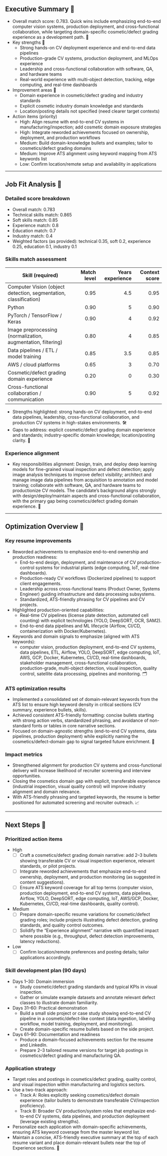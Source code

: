 ## Executive Summary 🎯

- Overall match score: 0.783. Quick wins include emphasizing end-to-end computer vision systems, production deployment, and cross-functional collaboration, while targeting domain-specific cosmetic/defect grading experience as a development path. 🚀
- Key strengths 💪
  - Strong hands-on CV deployment experience and end-to-end data pipelines
  - Production-grade CV systems, production deployment, and MLOps experience
  - Leadership and cross-functional collaboration with software, QA, and hardware teams
  - Real-world experience with multi-object detection, tracking, edge computing, and real-time dashboards
- Improvement areas 🔧
  - Domain experience in cosmetic/defect grading and industry standards
  - Explicit cosmetic industry domain knowledge and standards
  - Location/posting details not specified (need clearer target contexts)
- Action items (priority)
  - High: Align resume with end-to-end CV systems in manufacturing/inspection; add cosmetic domain exposure strategies
  - High: Integrate reworded achievements focused on ownership, deployment, and production workflows
  - Medium: Build domain-knowledge bullets and examples; tailor to cosmetics/defect grading domains
  - Medium: Improve ATS alignment using keyword mapping from ATS keywords list
  - Low: Confirm location/remote setup and availability in applications

---

## Job Fit Analysis 🧭

### Detailed score breakdown
- Overall match: 0.783
- Technical skills match: 0.865
- Soft skills match: 0.85
- Experience match: 0.8
- Education match: 0.7
- Industry match: 0.4
- Weighted factors (as provided): technical 0.35, soft 0.2, experience 0.25, education 0.1, industry 0.1

### Skills match assessment
| Skill (required) | Match level | Years experience | Context score |
|---|---:|---:|---:|
| Computer Vision (object detection, segmentation, classification) | 0.95 | 4.5 | 0.95 |
| Python | 0.90 | 5 | 0.90 |
| PyTorch / TensorFlow / Keras | 0.90 | 4 | 0.92 |
| Image preprocessing (normalization, augmentation, filtering) | 0.80 | 4 | 0.85 |
| Data pipelines / ETL / model training | 0.85 | 3.5 | 0.85 |
| AWS / cloud platforms | 0.65 | 3 | 0.70 |
| Cosmetic/defect grading domain experience | 0.20 | 0 | 0.30 |
| Cross-functional collaboration / communication | 0.90 | 5 | 0.92 |

- Strengths highlighted: strong hands-on CV deployment, end-to-end data pipelines, leadership, cross-functional collaboration, and production CV systems in high-stakes environments. 🛠️
- Gaps to address: explicit cosmetic/defect grading domain experience and standards; industry-specific domain knowledge; location/posting clarity. 🧭

### Experience alignment
- Key responsibilities alignment: Design, train, and deploy deep learning models for fine-grained visual inspection and defect detection; apply image analysis techniques to improve defect visibility; architect and manage image data pipelines from acquisition to annotation and model training; collaborate with software, QA, and hardware teams to productionize CV models. The candidate’s background aligns strongly with design/deploy/maintain aspects and cross-functional collaboration, with the primary gap being cosmetics/defect grading domain experience. 🧩

---

## Optimization Overview 🧰

### Key resume improvements
- Reworded achievements to emphasize end-to-end ownership and production readiness:
  - End-to-end design, deployment, and maintenance of CV production-control systems for industrial plants (edge computing, IoT, real-time dashboards).
  - Production-ready CV workflows (Dockerized pipelines) to support client engagements.
  - Leadership across cross-functional teams (Product Owner, Systems Engineer) guiding infrastructure and data processing subsystems.
  - Standardized, ATS-friendly phrasing for CV pipelines and CV projects.
- Highlighted production-oriented capabilities:
  - Real-time CV pipelines (license plate detection, automated cell counting) with explicit technologies (YOLO, DeepSORT, OCR, SAM2).
  - End-to-end data pipelines and ML lifecycle (Airflow, CI/CD, containerization with Docker/Kubernetes).
- Keywords and domain signals to emphasize (aligned with ATS keywords):
  - computer vision, production deployment, end-to-end CV systems, data pipelines, ETL, Airflow, YOLO, DeepSORT, edge computing, IoT, AWS, GCP, Docker, Kubernetes, CI/CD, real-time dashboards, stakeholder management, cross-functional collaboration, production-grade, multi-object detection, visual inspection, quality control, satellite data processing, pipelines and monitoring. 🗂️

### ATS optimization results
- Implemented a consolidated set of domain-relevant keywords from the ATS list to ensure high keyword density in critical sections (CV summary, experience bullets, skills).
- Achieved consistent ATS-friendly formatting: concise bullets starting with strong action verbs, standardized phrasing, and avoidance of non-standard fonts or tables in core narrative sections.
- Focused on domain-agnostic strengths (end-to-end CV systems, data pipelines, production deployment) while explicitly naming the cosmetics/defect-domain gap to signal targeted future enrichment. 🔎

### Impact metrics
- Strengthened alignment for production CV systems and cross-functional delivery will increase likelihood of recruiter screening and interview opportunities.
- Closing the cosmetics domain gap with explicit, transferable experience (industrial inspection, visual quality control) will improve industry alignment and domain relevance.
- With ATS-friendly phrasing and targeted keywords, the resume is better positioned for automated screening and recruiter outreach. 📈

---

## Next Steps 🚀

### Prioritized action items
- High
  - [ ] Craft a cosmetics/defect grading domain narrative: add 2–3 bullets showing transferable CV or visual inspection experience, relevant standards, or pilot projects.
  - [ ] Integrate reworded achievements that emphasize end-to-end ownership, deployment, and production monitoring (as suggested in content suggestions).
  - [ ] Ensure ATS keyword coverage for all top terms (computer vision, production deployment, end-to-end CV systems, data pipelines, Airflow, YOLO, DeepSORT, edge computing, IoT, AWS/GCP, Docker, Kubernetes, CI/CD, real-time dashboards, quality control).
- Medium
  - [ ] Prepare domain-specific resume variations for cosmetic/defect grading roles; include projects illustrating defect detection, grading standards, and quality control outcomes.
  - [ ] Solidify the “Experience alignment” narrative with quantified impact where possible (e.g., throughput, defect detection improvements, latency reductions).
- Low
  - [ ] Confirm location/remote preferences and posting details; tailor applications accordingly.

### Skill development plan (90 days)
- Days 1–30: Domain immersion
  - Study cosmetic/defect grading standards and typical KPIs in visual inspection.
  - Gather or simulate example datasets and annotate relevant defect classes to illustrate domain familiarity.
- Days 31–60: Practical demonstration
  - Build a small side project or case study showing end-to-end CV pipeline in a cosmetic/defect-like context (data ingestion, labeling workflow, model training, deployment, and monitoring).
  - Create domain-specific resume bullets based on the side project.
- Days 61–90: Documentation and readiness
  - Produce a domain-focused achievements section for the resume and LinkedIn.
  - Prepare 2–3 tailored resume versions for target job postings in cosmetics/defect grading and manufacturing QA.

### Application strategy
- Target roles and postings in cosmetics/defect grading, quality control, and visual inspection within manufacturing and logistics sectors.
- Use a two-track approach:
  - Track A: Roles explicitly seeking cosmetics/defect domain experience (tailor bullets to demonstrate transferable CV/inspection proficiency).
  - Track B: Broader CV production/system roles that emphasize end-to-end CV systems, data pipelines, and production deployment (leverage existing strengths).
- Personalize each application with domain-specific achievements, ensuring ATS keyword coverage from the master keyword list.
- Maintain a concise, ATS-friendly executive summary at the top of each resume variant and place domain-relevant bullets near the top of Experience sections. 🧭